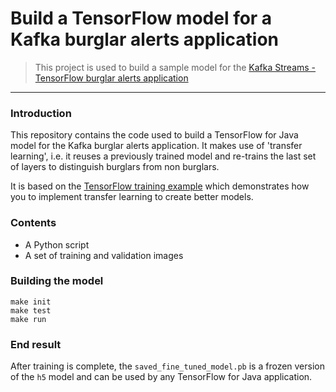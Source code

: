 # Build a TensorFlow model for a Kafka burglar alerts application 

> This project is used to build a sample model for the [Kafka Streams - TensorFlow burglar alerts application](https://github.com/fbascheper/kafka-streams-tf-burglar-alerts)

***

### Introduction
This repository contains the code used to build a TensorFlow for Java model for the 
Kafka burglar alerts application. It makes use of 'transfer learning', i.e. it
reuses a previously trained model and re-trains the last set of layers to distinguish burglars
from non burglars.

It is based on the [TensorFlow training example](https://www.tensorflow.org/tutorials/images/transfer_learning)
which demonstrates how you to implement transfer learning to create better models.

### Contents 

* A Python script 
* A set of training and validation images


### Building the model

````
make init
make test
make run
````

### End result
After training is complete, the ``saved_fine_tuned_model.pb`` is a frozen version of the ``h5`` model and 
can be used by any TensorFlow for Java application.   
